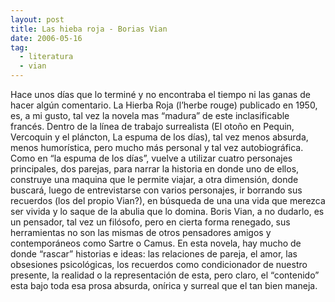 ```yaml
---
layout: post
title: Las hieba roja - Borias Vian
date: 2006-05-16
tag:
  - literatura
  - vian
---
```

Hace unos días que lo terminé y no encontraba el tiempo ni las ganas de hacer algún comentario. La Hierba Roja (l’herbe rouge) publicado en 1950, es, a mi gusto, tal vez la novela mas “madura” de este inclasificable francés. Dentro de la línea de trabajo surrealista (El otoño en Pequin, Vercoquin y el pláncton, La espuma de los días), tal vez menos absurda, menos humorística, pero mucho más personal y tal vez autobiográfica. Como en “la espuma de los días”, vuelve a utilizar cuatro personajes principales, dos parejas, para narrar la historia en donde uno de ellos, construye una maquina que le permite viajar, a otra dimensión, donde buscará, luego de entrevistarse con varios personajes, ir borrando sus recuerdos (los del propio Vian?), en búsqueda de una una vida que merezca ser vivida y lo saque de la abulia que lo domina. Boris Vian, a no dudarlo, es un pensador, tal vez un filósofo, pero en cierta forma renegado, sus herramientas no son las mismas de otros pensadores amigos y contemporáneos como Sartre o Camus. En esta novela, hay mucho de donde “rascar” historias e ideas: las relaciones de pareja, el amor, las obsesiones psicológicas, los recuerdos como condicionador de nuestro presente, la realidad o la representación de esta, pero claro, el “contenido” esta bajo toda esa prosa absurda, onírica y surreal que el tan bien maneja.
